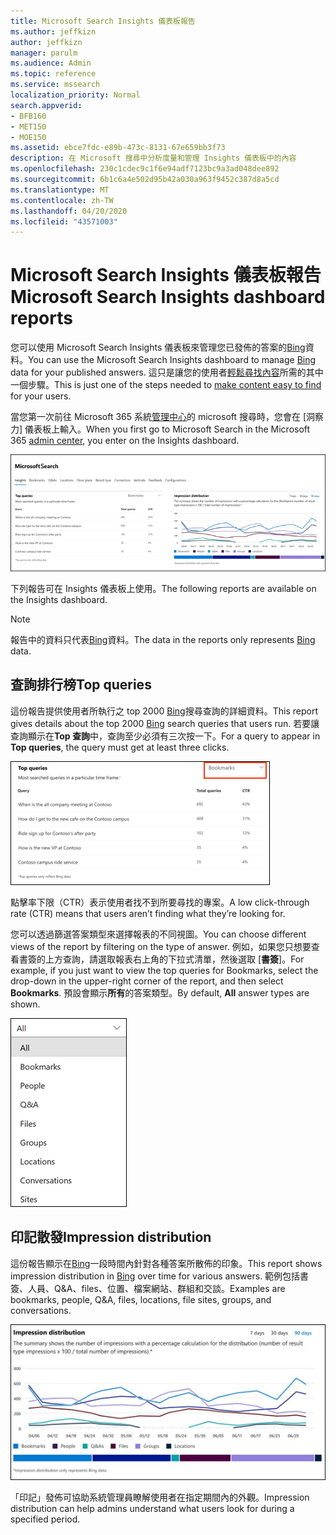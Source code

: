 ```yaml
---
title: Microsoft Search Insights 儀表板報告
ms.author: jeffkizn
author: jeffkizn
manager: parulm
ms.audience: Admin
ms.topic: reference
ms.service: mssearch
localization_priority: Normal
search.appverid:
- BFB160
- MET150
- MOE150
ms.assetid: ebce7fdc-e89b-473c-8131-67e659bb3f73
description: 在 Microsoft 搜尋中分析度量和管理 Insights 儀表板中的內容
ms.openlocfilehash: 230c1cdec9c1f6e94adf7123bc9a3ad048dee892
ms.sourcegitcommit: 6b1c6a4e502d95b42a030a963f9452c387d8a5cd
ms.translationtype: MT
ms.contentlocale: zh-TW
ms.lasthandoff: 04/20/2020
ms.locfileid: "43571003"
---
```

# <a name="microsoft-search-insights-dashboard-reports"></a><span data-ttu-id="692a7-103">Microsoft Search Insights 儀表板報告</span><span class="sxs-lookup"><span data-stu-id="692a7-103">Microsoft Search Insights dashboard reports</span></span>

<span data-ttu-id="692a7-104">您可以使用 Microsoft Search Insights 儀表板來管理您已發佈的答案的[Bing](https://Bing.com)資料。</span><span class="sxs-lookup"><span data-stu-id="692a7-104">You can use the Microsoft Search Insights dashboard to manage [Bing](https://Bing.com) data for your published answers.</span></span> <span data-ttu-id="692a7-105">這只是讓您的使用者[輕鬆尋找內容](make-content-easy-to-find.md)所需的其中一個步驟。</span><span class="sxs-lookup"><span data-stu-id="692a7-105">This is just one of the steps needed to [make content easy to find](make-content-easy-to-find.md) for your users.</span></span>

<span data-ttu-id="692a7-106">當您第一次前往 Microsoft 365 系統[管理中心](https://admin.microsoft.com)的 microsoft 搜尋時，您會在 [洞察力] 儀表板上輸入。</span><span class="sxs-lookup"><span data-stu-id="692a7-106">When you first go to Microsoft Search in the Microsoft 365 [admin center](https://admin.microsoft.com), you enter on the Insights dashboard.</span></span>

![Insights-dashboard .png](media/Insights-dashboard.png)

<span data-ttu-id="692a7-108">下列報告可在 Insights 儀表板上使用。</span><span class="sxs-lookup"><span data-stu-id="692a7-108">The following reports are available on the Insights dashboard.</span></span>

> [!NOTE]
> <span data-ttu-id="692a7-109">報告中的資料只代表[Bing](https://Bing.com)資料。</span><span class="sxs-lookup"><span data-stu-id="692a7-109">The data in the reports only represents [Bing](https://Bing.com) data.</span></span>

## <a name="top-queries"></a><span data-ttu-id="692a7-110">查詢排行榜</span><span class="sxs-lookup"><span data-stu-id="692a7-110">Top queries</span></span>

<span data-ttu-id="692a7-111">這份報告提供使用者所執行之 top 2000 [Bing](https://Bing.com)搜尋查詢的詳細資料。</span><span class="sxs-lookup"><span data-stu-id="692a7-111">This report gives details about the top 2000 [Bing](https://Bing.com) search queries that users run.</span></span> <span data-ttu-id="692a7-112">若要讓查詢顯示在**Top 查詢**中，查詢至少必須有三次按一下。</span><span class="sxs-lookup"><span data-stu-id="692a7-112">For a query to appear in **Top queries**, the query must get at least three clicks.</span></span>

![具有表格標頭的查詢報表排名：查詢、查詢總數和按一下率。](media/Insights-topqueries.png)

<span data-ttu-id="692a7-114">點擊率下限（CTR）表示使用者找不到所要尋找的專案。</span><span class="sxs-lookup"><span data-stu-id="692a7-114">A low click-through rate (CTR) means that users aren’t finding what they’re looking for.</span></span>

<span data-ttu-id="692a7-115">您可以透過篩選答案類型來選擇報表的不同視圖。</span><span class="sxs-lookup"><span data-stu-id="692a7-115">You can choose different views of the report by filtering on the type of answer.</span></span> <span data-ttu-id="692a7-116">例如，如果您只想要查看書簽的上方查詢，請選取報表右上角的下拉式清單，然後選取 [**書簽**]。</span><span class="sxs-lookup"><span data-stu-id="692a7-116">For example, if you just want to view the top queries for Bookmarks, select the drop-down in the upper-right corner of the report, and then select **Bookmarks**.</span></span> <span data-ttu-id="692a7-117">預設會顯示**所有**的答案類型。</span><span class="sxs-lookup"><span data-stu-id="692a7-117">By default, **All** answer types are shown.</span></span>

![依書簽、人員、Q&A、檔案、群組、位置、交談及網站篩選熱門查詢報告](media/Insights-topqueries-dropdown.png)

## <a name="impression-distribution"></a><span data-ttu-id="692a7-119">印記散發</span><span class="sxs-lookup"><span data-stu-id="692a7-119">Impression distribution</span></span>

<span data-ttu-id="692a7-120">這份報告顯示在[Bing](https://Bing.com)一段時間內針對各種答案所散佈的印象。</span><span class="sxs-lookup"><span data-stu-id="692a7-120">This report shows impression distribution in [Bing](https://Bing.com) over time for various answers.</span></span> <span data-ttu-id="692a7-121">範例包括書簽、人員、Q&A、files、位置、檔案網站、群組和交談。</span><span class="sxs-lookup"><span data-stu-id="692a7-121">Examples are bookmarks, people, Q&A, files, locations, file sites, groups, and conversations.</span></span>

![被選為時間週期的90天的印記報告。](media/Insights-impressions.png)

<span data-ttu-id="692a7-123">「印記」發佈可協助系統管理員瞭解使用者在指定期間內的外觀。</span><span class="sxs-lookup"><span data-stu-id="692a7-123">Impression distribution can help admins understand what users look for during a specified period.</span></span>

